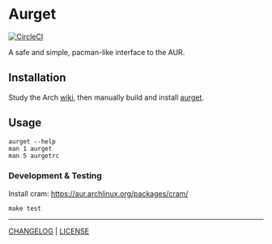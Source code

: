 # Aurget

[![CircleCI](https://circleci.com/gh/pbrisbin/aurget.svg?style=svg)](https://circleci.com/gh/pbrisbin/aurget)

A safe and simple, pacman-like interface to the AUR.

## Installation

Study the Arch [wiki][], then manually build and install [aurget][].

[wiki]:   https://wiki.archlinux.org/index.php/AUR
[aurget]: https://aur.archlinux.org/packages/aurget/

## Usage

```console
aurget --help
man 1 aurget
man 5 aurgetrc
```

### Development & Testing

Install cram: https://aur.archlinux.org/packages/cram/

```
make test
```

---

[CHANGELOG](./CHANGELOG.md) | [LICENSE](./LICENSE)
